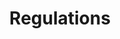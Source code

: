 ---
layout: redirect.njk
tags: page
key: regulations_en
title: Regulations
redirect: /en/guidelines/regulations/app-icons/
parent: guidelines_en
order: 3
---